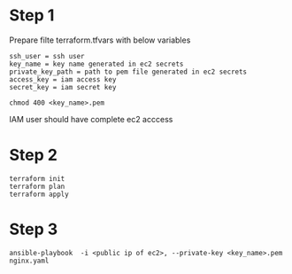 # Step 1

Prepare filte terraform.tfvars with below variables

```
ssh_user = ssh user
key_name = key name generated in ec2 secrets
private_key_path = path to pem file generated in ec2 secrets
access_key = iam access key
secret_key = iam secret key
```

```
chmod 400 <key_name>.pem
```

IAM user should have complete ec2 acccess

# Step 2

```
terraform init
terraform plan
terraform apply
```

# Step 3
```
ansible-playbook  -i <public ip of ec2>, --private-key <key_name>.pem nginx.yaml
```


